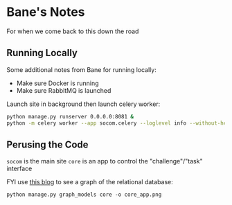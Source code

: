 # Bane's Notes

For when we come back to this down the road

## Running Locally

Some additional notes from Bane for running locally:

- Make sure Docker is running
- Make sure RabbitMQ is launched

Launch site in background then launch celery worker:

```bash
python manage.py runserver 0.0.0.0:8081 &
python -m celery worker --app socom.celery --loglevel info --without-heartbeat
```

## Perusing the Code

`socom` is the main site
`core` is an app to control the "challenge"/"task" interface


FYI use [this blog](https://medium.com/@yathomasi1/1-using-django-extensions-to-visualize-the-database-diagram-in-django-application-c5fa7e710e16) to see a graph of the relational database:

```
python manage.py graph_models core -o core_app.png
```
